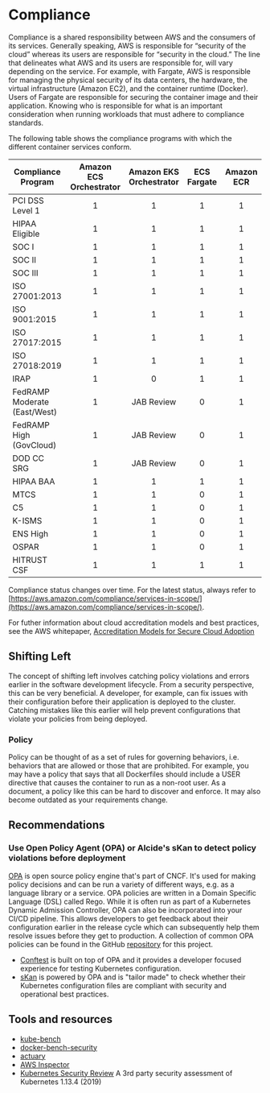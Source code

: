 # Compliance
Compliance is a shared responsibility between AWS and the consumers of its services. Generally speaking, AWS is responsible for “security of the cloud” whereas its users are responsible for “security in the cloud.” The line that delineates what AWS and its users are responsible for, will vary depending on the service. For example, with Fargate, AWS is responsible for managing the physical security of its data centers, the hardware, the virtual infrastructure (Amazon EC2), and the container runtime (Docker). Users of Fargate are responsible for securing the container image and their application. Knowing who is responsible for what is an important consideration when running workloads that must adhere to compliance standards.

The following table shows the compliance programs with which the different container services conform.

| Compliance Program | Amazon ECS Orchestrator | Amazon EKS Orchestrator| ECS Fargate | Amazon ECR |
| ------------------ |:----------:|:----------:|:-----------:|:----------:|
| PCI DSS Level 1	| 1 | 1 | 1 | 1 |
| HIPAA Eligible	| 1 | 1	| 1	| 1 |
| SOC I | 1 | 1 | 1 | 1 |
| SOC II | 1 |	1 |	1 |	1 |
| SOC III |	1 |	1 |	1 |	1 |
| ISO 27001:2013 | 1 | 1 | 1 | 1 |
| ISO 9001:2015 | 1 | 1 | 1 | 1 |
| ISO 27017:2015 |	1 |	1 |	1 |	1 |
| ISO 27018:2019 |	1 |	1 |	1 |	1 |
| IRAP | 1 | 0 | 1 | 1 |
| FedRAMP Moderate (East/West) | 1 | JAB Review | 0 | 1 |
| FedRAMP High (GovCloud) | 1 | JAB Review | 0 | 1 |
| DOD CC SRG | 1 |	JAB Review |	0 |	1 |
| HIPAA BAA | 1 | 1 | 1 | 1 |
| MTCS | 1 | 1 | 0 | 1 |
| C5 | 1 | 1 | 0 | 1 |
| K-ISMS | 1 | 1 | 0 | 1 |
| ENS High | 1 | 1 | 0 | 1 |
| OSPAR | 1 | 1 | 0 | 1 | 
| HITRUST CSF | 1 | 1 | 1 | 1 |

Compliance status changes over time. For the latest status, always refer to [https://aws.amazon.com/compliance/services-in-scope/](https://aws.amazon.com/compliance/services-in-scope/). 

For futher information about cloud accreditation models and best practices, see the AWS whitepaper, [Accreditation Models for Secure Cloud Adoption](https://d1.awsstatic.com/whitepapers/accreditation-models-for-secure-cloud-adoption.pdf) 

## Shifting Left
The concept of shifting left involves catching policy violations and errors earlier in the software development lifecycle. From a security perspective, this can be very beneficial. A developer, for example, can fix issues with their configuration before their application is deployed to the cluster. Catching mistakes like this earlier will help prevent configurations that violate your policies from being deployed.

### Policy
Policy can be thought of as a set of rules for governing behaviors, i.e. behaviors that are allowed or those that are prohibited. For example, you may have a policy that says that all Dockerfiles should include a USER directive that causes the container to run as a non-root user. As a document, a policy like this can be hard to discover and enforce. It may also become outdated as your requirements change.

## Recommendations

### Use Open Policy Agent (OPA) or Alcide's sKan to detect policy violations before deployment

[OPA](https://www.openpolicyagent.org/) is open source policy engine that's part of CNCF. It's used for making policy decisions and can be run a variety of different ways, e.g. as a language library or a service. OPA policies are written in a Domain Specific Language (DSL) called Rego. While it is often run as part of a Kubernetes Dynamic Admission Controller, OPA can also be incorporated into your CI/CD pipeline. This allows developers to get feedback about their configuration earlier in the release cycle which can subsequently help them resolve issues before they get to production. A collection of common OPA policies can be found in the GitHub [repository](https://github.com/aws/aws-eks-best-practices/tree/master/policies/opa) for this project.

+ [Conftest](https://github.com/open-policy-agent/conftest) is built on top of OPA and it provides a developer focused experience for testing Kubernetes configuration. 
+ [sKan](https://github.com/alcideio/skan) is powered by OPA and is "tailor made" to check whether their Kubernetes configuration files are compliant with security and operational best practices. 

## Tools and resources
+ [kube-bench](https://github.com/aquasecurity/kube-bench)
+ [docker-bench-security](https://github.com/docker/docker-bench-security)
+ [actuary](https://github.com/diogomonica/actuary)
+ [AWS Inspector](https://aws.amazon.com/inspector/)
+ [Kubernetes Security Review](https://github.com/kubernetes/community/blob/master/sig-security/security-audit-2019/findings/Kubernetes%20Final%20Report.pdf) A 3rd party security assessment of Kubernetes 1.13.4 (2019)
